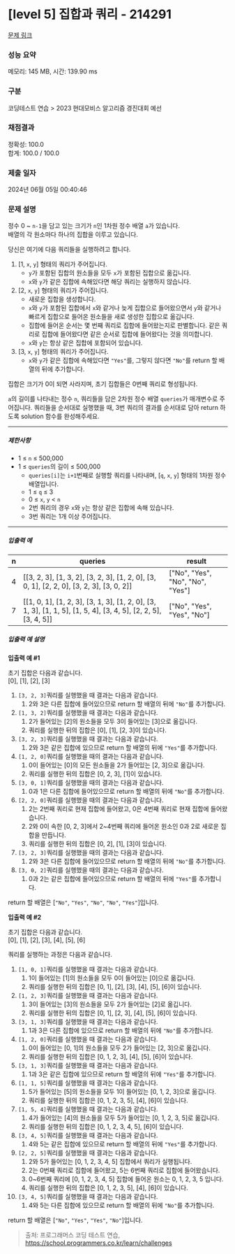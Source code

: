 # [level 5] 집합과 쿼리 - 214291 

[문제 링크](https://school.programmers.co.kr/learn/courses/30/lessons/214291) 

### 성능 요약

메모리: 145 MB, 시간: 139.90 ms

### 구분

코딩테스트 연습 > 2023 현대모비스 알고리즘 경진대회 예선

### 채점결과

정확성: 100.0<br/>합계: 100.0 / 100.0

### 제출 일자

2024년 06월 05일 00:40:46

### 문제 설명

<p>정수 0 ~ <code>n-1</code>을 담고 있는 크기가 <code>n</code>인 1차원 정수 배열 <code>a</code>가 있습니다.<br>
배열의 각 원소마다 하나의 집합을 이루고 있습니다.</p>

<p>당신은 여기에 다음 쿼리들을 실행하려고 합니다.</p>

<ol>
<li>[1, <code>x</code>, <code>y</code>] 형태의 쿼리가 주어집니다. 

<ul>
<li><code>y</code>가 포함된 집합의 원소들을 모두 <code>x</code>가 포함된 집합으로 옮깁니다.</li>
<li><code>x</code>와 <code>y</code>가 같은 집합에 속해있다면 해당 쿼리는 실행하지 않습니다.</li>
</ul></li>
<li>[2, <code>x</code>, <code>y</code>] 형태의 쿼리가 주어집니다. 

<ul>
<li>새로운 집합을 생성합니다.</li>
<li><code>x</code>와 <code>y</code>가 포함된 집합에서 <code>x</code>와 같거나 늦게 집합으로 들어왔으면서 <code>y</code>와 같거나 빠르게 집합으로 들어온 원소들을 새로 생성한 집합으로 옮깁니다.</li>
<li>집합에 들어온 순서는 몇 번째 쿼리로 집합에 들어왔는지로 판별합니다. 같은 쿼리로 집합에 들어왔다면 같은 순서로 집합에 들어왔다는 것을 의미합니다.</li>
<li><code>x</code>와 <code>y</code>는 항상 같은 집합에 포함되어 있습니다.</li>
</ul></li>
<li>[3, <code>x</code>, <code>y</code>] 형태의 쿼리가 주어집니다. 

<ul>
<li><code>x</code>와 <code>y</code>가 같은 집합에 속해있다면 <code>"Yes"</code>를, 그렇지 않다면 <code>"No"</code>를 return 할 배열의 뒤에 추가합니다.</li>
</ul></li>
</ol>

<p>집합은 크기가 0이 되면 사라지며, 초기 집합들은 0번째 쿼리로 형성됩니다.</p>

<p><code>a</code>의 길이를 나타내는 정수 <code>n</code>, 쿼리들을 담은 2차원 정수 배열 <code>queries</code>가 매개변수로 주어집니다. 쿼리들을 순서대로 실행했을 때, 3번 쿼리의 결과를 순서대로 담아 return 하도록 solution 함수를 완성해주세요.</p>

<hr>

<h5>제한사항</h5>

<ul>
<li>1 ≤ <code>n</code> ≤ 500,000</li>
<li>1 ≤ <code>queries</code>의 길이 ≤ 500,000

<ul>
<li><code>queries[i]</code>는 <code>i+1</code>번째로 실행할 쿼리를 나타내며, [<code>q</code>, <code>x</code>, <code>y</code>] 형태의 1차원 정수 배열입니다.</li>
<li>1 ≤ <code>q</code> ≤ 3</li>
<li>0 ≤ <code>x</code>, <code>y</code> &lt; <code>n</code></li>
<li>2번 쿼리의 경우 <code>x</code>와 <code>y</code>는 항상 같은 집합에 속해 있습니다.</li>
<li>3번 쿼리는 1개 이상 주어집니다.</li>
</ul></li>
</ul>

<hr>

<h5>입출력 예</h5>
<table class="table">
        <thead><tr>
<th>n</th>
<th>queries</th>
<th>result</th>
</tr>
</thead>
        <tbody><tr>
<td>4</td>
<td>[[3, 2, 3], [1, 3, 2], [3, 2, 3], [1, 2, 0], [3, 0, 1], [2, 2, 0], [3, 2, 3], [3, 0, 2]]</td>
<td>["No", "Yes", "No", "No", "Yes"]</td>
</tr>
<tr>
<td>7</td>
<td>[[1, 0, 1], [1, 2, 3], [3, 1, 3], [1, 2, 0], [3, 1, 3], [1, 1, 5], [1, 5, 4], [3, 4, 5], [2, 2, 5], [3, 4, 5]]</td>
<td>["No", "Yes", "Yes", "No"]</td>
</tr>
</tbody>
      </table>
<h5>입출력 예 설명</h5>

<p><strong>입출력 예 #1</strong></p>

<p>초기 집합은 다음과 같습니다.<br>
[0], [1], [2], [3]</p>

<ol>
<li><code>[3, 2, 3]</code>쿼리를 실행했을 때 결과는 다음과 같습니다.

<ol>
<li>2와 3은 다른 집합에 들어있으므로 return 할 배열의 뒤에 <code>"No"</code>를 추가합니다.</li>
</ol></li>
<li><code>[1, 3, 2]</code>쿼리를 실행했을 때 결과는 다음과 같습니다.

<ol>
<li>2가 들어있는 [2]의 원소들을 모두 3이 들어있는 [3]으로 옮깁니다.</li>
<li>쿼리를 실행한 뒤의 집합은 [0], [1], [2, 3]이 있습니다.</li>
</ol></li>
<li><code>[3, 2, 3]</code>쿼리를 실행했을 때 결과는 다음과 같습니다.

<ol>
<li>2와 3은 같은 집합에 있으므로 return 할 배열의 뒤에 <code>"Yes"</code>를 추가합니다.</li>
</ol></li>
<li><code>[1, 2, 0]</code>쿼리를 실행했을 때의 결과는 다음과 같습니다.

<ol>
<li>0이 들어있는 [0]의 모든 원소들을 2가 들어있는 [2, 3]으로 옮깁니다.</li>
<li>쿼리를 실행한 뒤의 집합은 [0, 2, 3], [1]이 있습니다.</li>
</ol></li>
<li><code>[3, 0, 1]</code>쿼리를 실행했을 때의 결과는 다음과 같습니다.

<ol>
<li>0과 1은 다른 집합에 들어있으므로 return 할 배열의 뒤에 <code>"No"</code>를 추가합니다.</li>
</ol></li>
<li><code>[2, 2, 0]</code>쿼리를 실행했을 때의 결과는 다음과 같습니다.

<ol>
<li>2는 2번째 쿼리로 현재 집합에 들어왔고, 0은 4번째 쿼리로 현재 집합에 들어왔습니다.</li>
<li>2와 0이 속한 [0, 2, 3]에서 2~4번째 쿼리에 들어온 원소인 0과 2로 새로운 집합을 만듭니다.</li>
<li>쿼리를 실행한 뒤의 집합은 [0, 2], [1], [3]이 있습니다.</li>
</ol></li>
<li><code>[3, 2, 3]</code>쿼리를 실행했을 때의 결과는 다음과 같습니다.

<ol>
<li>2와 3은 다른 집합에 들어있으므로 return 할 배열의 뒤에 <code>"No"</code>를 추가합니다.</li>
</ol></li>
<li><code>[3, 0, 2]</code>쿼리를 실행했을 때의 결과는 다음과 같습니다.

<ol>
<li>0과 2는 같은 집합에 들어있으므로 return 할 배열의 뒤에 <code>"Yes"</code>를 추가합니다.</li>
</ol></li>
</ol>

<p>return 할 배열은 [<code>"No"</code>, <code>"Yes"</code>, <code>"No"</code>, <code>"No"</code>, <code>"Yes"</code>]입니다.</p>

<p><strong>입출력 예 #2</strong></p>

<p>초기 집합은 다음과 같습니다.<br>
[0], [1], [2], [3], [4], [5], [6]</p>

<p>쿼리를 실행하는 과정은 다음과 같습니다.</p>

<ol>
<li><code>[1, 0, 1]</code>쿼리를 실행했을 때 결과는 다음과 같습니다.

<ol>
<li>1이 들어있는 [1]의 원소들을 모두 0이 들어있는 [0]으로 옮깁니다.</li>
<li>쿼리를 실행한 뒤의 집합은 [0, 1], [2], [3], [4], [5], [6]이 있습니다.</li>
</ol></li>
<li><code>[1, 2, 3]</code>쿼리를 실행했을 때 결과는 다음과 같습니다.

<ol>
<li>3이 들어있는 [3]의 원소들을 모두 2가 들어있는 [2]로 옮깁니다.</li>
<li>쿼리를 실행한 뒤의 집합은 [0, 1], [2, 3], [4], [5], [6]이 있습니다.</li>
</ol></li>
<li><code>[3, 1, 3]</code>쿼리를 실행했을 때 결과는 다음과 같습니다.

<ol>
<li>1과 3은 다른 집합에 있으므로 return 할 배열의 뒤에 <code>"No"</code>를 추가합니다.</li>
</ol></li>
<li><code>[1, 2, 0]</code>쿼리를 실행했을 때 결과는 다음과 같습니다.

<ol>
<li>0이 들어있는 [0, 1]의 원소들을 모두 2가 들어있는 [2, 3]으로 옮깁니다.</li>
<li>쿼리를 실행한 뒤의 집합은 [0, 1, 2, 3], [4], [5], [6]이 있습니다.</li>
</ol></li>
<li><code>[3, 1, 3]</code>쿼리를 실행했을 때 결과는 다음과 같습니다.

<ol>
<li>1과 3은 같은 집합에 있으므로 return 할 배열의 뒤에 <code>"Yes"</code>를 추가합니다.</li>
</ol></li>
<li><code>[1, 1, 5]</code>쿼리를 실행했을 때 결과는 다음과 같습니다.

<ol>
<li>5가 들어있는 [5]의 원소들을 모두 1이 들어있는 [0, 1, 2, 3]으로 옮깁니다.</li>
<li>쿼리를 실행한 뒤의 집합은 [0, 1, 2, 3, 5], [4], [6]이 있습니다.</li>
</ol></li>
<li><code>[1, 5, 4]</code>쿼리를 실행했을 때 결과는 다음과 같습니다.

<ol>
<li>4가 들어있는 [4]의 원소들을 모두 5가 들어있는 [0, 1, 2, 3, 5]로 옮깁니다.</li>
<li>쿼리를 실행한 뒤의 집합은 [0, 1, 2, 3, 4, 5], [6]이 있습니다.</li>
</ol></li>
<li><code>[3, 4, 5]</code>쿼리를 실행했을 때 결과는 다음과 같습니다.

<ol>
<li>4와 5는 같은 집합에 있으므로 return 할 배열의 뒤에 <code>"Yes"</code>를 추가합니다.</li>
</ol></li>
<li><code>[2, 2, 5]</code>쿼리를 실행했을 때 결과는 다음과 같습니다.

<ol>
<li>2와 5가 들어있는 [0, 1, 2, 3, 4, 5] 집합에서 쿼리가 실행됩니다.</li>
<li>2는 0번째 쿼리로 집합에 들어왔고, 5는 6번째 쿼리로 집합에 들어왔습니다.</li>
<li>0~6번째 쿼리에 [0, 1, 2, 3, 4, 5] 집합에 들어온 원소는 0, 1, 2, 3, 5 입니다.</li>
<li>쿼리를 실행한 뒤의 집합은 [0, 1, 2, 3, 5], [4], [6]이 있습니다.</li>
</ol></li>
<li><code>[3, 4, 5]</code>쿼리를 실행했을 때 결과는 다음과 같습니다.

<ol>
<li>4와 5는 다른 집합에 있으므로 return 할 배열의 뒤에 <code>"No"</code>를 추가합니다.</li>
</ol></li>
</ol>

<p>return 할 배열은 [<code>"No"</code>, <code>"Yes"</code>, <code>"Yes"</code>, <code>"No"</code>]입니다.</p>


> 출처: 프로그래머스 코딩 테스트 연습, https://school.programmers.co.kr/learn/challenges